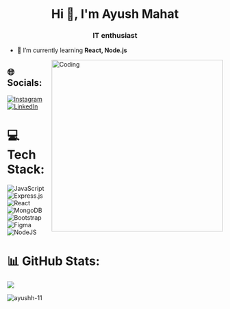 <h1 align="center">Hi 👋, I'm Ayush Mahat</h1>
<h3 align="center">IT enthusiast</h3>

- 🌱 I’m currently learning **React, Node.js**
<img align="right" alt="Coding" width="400" src="https://i.pinimg.com/originals/e8/f4/53/e8f453469a3ec97ecd354df465d73913.gif" />

## 🌐 Socials:
<p align="left">

[![Instagram](https://img.shields.io/badge/Instagram-%23E4405F.svg?logo=Instagram&logoColor=white)](https://instagram.com/https://instagram.com/ayush_jr_) [![LinkedIn](https://img.shields.io/badge/LinkedIn-%230077B5.svg?logo=linkedin&logoColor=white)](https://linkedin.com/in/https://linkedin.com/in/ayush-mahat-146795243) 

</p>

# 💻 Tech Stack:
<p align="left">

![JavaScript](https://img.shields.io/badge/javascript-%23323330.svg?style=for-the-badge&logo=javascript&logoColor=%23F7DF1E) ![Express.js](https://img.shields.io/badge/express.js-%23404d59.svg?style=for-the-badge&logo=express&logoColor=%2361DAFB) ![React](https://img.shields.io/badge/react-%2320232a.svg?style=for-the-badge&logo=react&logoColor=%2361DAFB) ![MongoDB](https://img.shields.io/badge/MongoDB-%234ea94b.svg?style=for-the-badge&logo=mongodb&logoColor=white) ![Bootstrap](https://img.shields.io/badge/bootstrap-%238511FA.svg?style=for-the-badge&logo=bootstrap&logoColor=white) ![Figma](https://img.shields.io/badge/figma-%23F24E1E.svg?style=for-the-badge&logo=figma&logoColor=white) ![NodeJS](https://img.shields.io/badge/node.js-6DA55F?style=for-the-badge&logo=node.js&logoColor=white)
</p>

# 📊 GitHub Stats:

![](https://github-readme-stats.vercel.app/api/top-langs/?username=ayushh-11&theme=dark&hide_border=true&include_all_commits=false&count_private=false&layout=compact)

<p><img align="center" src="https://github-readme-stats.vercel.app/api/top-langs?username=ayushh-11&show_icons=true&locale=en&layout=compact" alt="ayushh-11" /></p>
